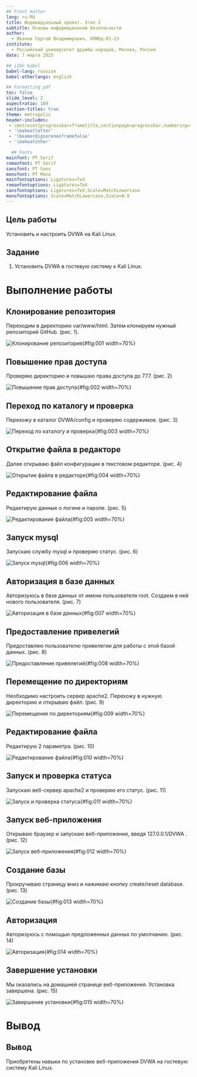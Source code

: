 ```yaml
---
## Front matter
lang: ru-RU
title: Индивидуальный проект. Этап 2
subtitle: Основы информационной безопасности
author:
  - Иванов Сергей Владимирович, НПИбд-01-23
institute:
  - Российский университет дружбы народов, Москва, Россия
date: 7 марта 2025

## i18n babel
babel-lang: russian
babel-otherlangs: english

## Formatting pdf
toc: false
slide_level: 2
aspectratio: 169
section-titles: true
theme: metropolis
header-includes:
 - \metroset{progressbar=frametitle,sectionpage=progressbar,numbering=fraction}
 - '\makeatletter'
 - '\beamer@ignorenonframefalse'
 - '\makeatother'

  ## Fonts
mainfont: PT Serif
romanfont: PT Serif
sansfont: PT Sans
monofont: PT Mono
mainfontoptions: Ligatures=TeX
romanfontoptions: Ligatures=TeX
sansfontoptions: Ligatures=TeX,Scale=MatchLowercase
monofontoptions: Scale=MatchLowercase,Scale=0.9
---
```


## Цель работы

Установить и настроить DVWA на Kali Linux.

## Задание

1. Установить DVWA в гостевую систему к Kali Linux.

# Выполнение работы

## Клонирование репозитория

Переходим в директорию var/www/html. Затем клонируем нужный репозиторий GitHub. (рис. 1).

![Клонирование репозитория](image/1.png){#fig:001 width=70%}

## Повышение прав доступа

Проверяю директорию и повышаю права доступа до 777. (рис. 2)

![Повышение прав доступа](image/2.png){#fig:002 width=70%}

## Переход по каталогу и проверка

Перехожу в каталог DVWA/config и проверяю содержимое. (рис. 3)

![Переход по каталогу и проверка](image/3.png){#fig:003 width=70%}

## Открытие файла в редакторе

Далее открываю файл конфигурации в текстовом редакторе. (рис. 4)

![Открытие файла в редакторе](image/4.png){#fig:004 width=70%}

## Редактирование файла

Редактирую данные о логине и пароле. (рис. 5)

![Редактирование файла](image/5.png){#fig:005 width=70%}

## Запуск mysql

Запускаю службу mysql и проверяю статус. (рис. 6)

![Запуск mysql](image/6.png){#fig:006 width=70%}

## Авторизация в базе данных

Авторизуюсь в бвзе данных от имени пользователя root. Создаем в ней нового пользователя. (рис. 7)

![Авторизация в базе данных](image/7.png){#fig:007 width=70%}

## Предоставление привелегий

Предоставляю пользователю привелегии для работы с этой базой данных. (рис. 8)

![Предоставление привелегий](image/8.png){#fig:008 width=70%}

## Перемещение по директориям

Необходимо настроить сервер apache2. Перехожу в нужную директорию и открываю файл. (рис. 9)

![Перемещение по директориям](image/9.png){#fig:009 width=70%}

## Редактирование файла

Редактирую 2 параметра. (рис. 10)

![Редактирование файла](image/10.png){#fig:010 width=70%}

## Запуск и проверка статуса

Запускаю веб-сервер apache2 и проверяю его статус. (рис. 11)

![Запуск и проверка статуса](image/11.png){#fig:011 width=70%}

## Запуск веб-приложения

Открываю браузер и запускаю веб-приложение, введя 127.0.0.1/DVWA . (рис. 12)

![Запуск веб-приложения](image/12.png){#fig:012 width=70%}

## Создание базы

Прокручиваю страницу вниз и нажимаю кнопку create/reset database. (рис. 13)

![Создание базы](image/13.png){#fig:013 width=70%}

## Авторизация

Авторизуюсь с помощью предложенных данных по умолчанию. (рис. 14)

![Авторизация](image/14.png){#fig:014 width=70%}

## Завершение установки

Мы оказались на домашней странице веб-приложения. Установка завершена. (рис. 15)

![Завершение установки](image/15.png){#fig:015 width=70%}

# Вывод

## Вывод 

Приобретены навыки по установке веб-приложения DVWA на гостевую систему Kali Linux.











